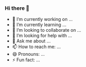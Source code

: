 ### Hi there 👋
- 🔭 I’m currently working on ...
- 🌱 I’m currently learning ...
- 👯 I’m looking to collaborate on ...
- 🤔 I’m looking for help with ...
- 💬 Ask me about ...
- 📫 How to reach me: ...
- 😄 Pronouns: ...
- ⚡ Fun fact: ...
<!--
**damhung0113/damhung0113** is a ✨ _special_ ✨ repository because its `README.md` (this file) appears on your GitHub profile.

Here are some ideas to get you started:


-->

